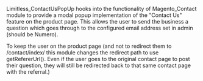 Limitless_ContactUsPopUp hooks into the functionality of Magento_Contact module to provide a modal popup implementation of the "Contact Us" feature on the product page. This allows the user to send the business a question which goes through to the configured email address set in admin (should be Numero). 

To keep the user on the product page (and not to redirect them to /contact/index/ this module changes the redirect path to use getRefererUrl(). Even if the user goes to the original contact page to post their question, they will still be redirected back to that same contact page with the referral.)
